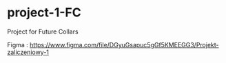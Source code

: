 # project-1-FC
Project for Future Collars

Figma : https://www.figma.com/file/DGyuGsapuc5gGf5KMEEGG3/Projekt-zaliczeniowy-1

